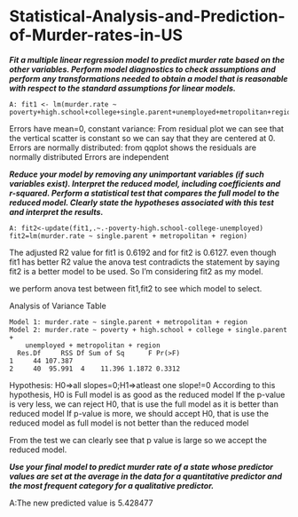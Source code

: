 # Statistical-Analysis-and-Prediction-of-Murder-rates-in-US

**_Fit a multiple linear regression model to predict murder rate based on the other variables.
Perform model diagnostics to check assumptions and perform any transformations needed to
obtain a model that is reasonable with respect to the standard assumptions for linear models._**
```
A: fit1 <- lm(murder.rate ~ poverty+high.school+college+single.parent+unemployed+metropolitan+region)
```
Errors have mean=0, constant variance: From residual plot we can see that the vertical scatter is constant so we can say that they are centered at 0.
Errors are normally distributed: from qqplot shows the residuals are normally distributed
Errors are independent


**_Reduce your model by removing any unimportant variables (if such variables exist). Interpret the reduced model, including coefficients and r-squared. Perform a statistical test that compares the full model to the reduced model. Clearly state the hypotheses associated with this test and interpret the results._**
```
A: fit2<-update(fit1,.~.-poverty-high.school-college-unemployed)
fit2=lm(murder.rate ~ single.parent + metropolitan + region)
```
The adjusted R2 value for fit1 is 0.6192 and for fit2 is 0.6127. even though fit1 has better R2 value the anova test contradicts the statement by saying fit2 is a better model to be used. So I’m considering fit2 as my model.

we perform anova test between fit1,fit2 to see which model to select.

Analysis of Variance Table
```
Model 1: murder.rate ~ single.parent + metropolitan + region
Model 2: murder.rate ~ poverty + high.school + college + single.parent + 
    unemployed + metropolitan + region
  Res.Df     RSS Df Sum of Sq      F Pr(>F)
1     44 107.387                           
2     40  95.991  4    11.396 1.1872 0.3312
```
Hypothesis: H0=>all slopes=0;H1=>atleast one slope!=0
According to this hypothesis, H0 is Full model is as good as the reduced model
If the p-value is very less, we can reject H0, that is use the full model as it is better than reduced model
If p-value is more, we should accept H0, that is use the reduced model as full model is not better than the reduced model

From the test we can clearly see that p value is large so we accept the reduced model.



**_Use your final model to predict murder rate of a state whose predictor values are set at the
average in the data for a quantitative predictor and the most frequent category for a qualitative
predictor._**

A:The new predicted value is 5.428477
